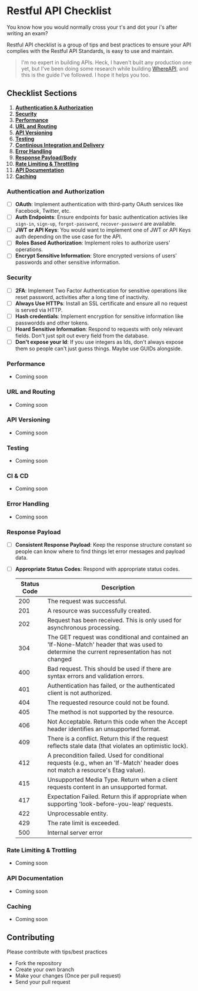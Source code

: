 <h1>
    Restful API Checklist
</h1>

<p>You know how you would normally cross your t's and dot your i's after writing an exam?</p>

<p>Restful API checklist is a group of tips and best practices to ensure your API complies with the Restful API Standards, is easy to use and maintain.</p>

> I'm no expert in building APIs. Heck, I haven't built any production one yet, but I've been doing some research while building [WhereAPI](http://whereapi.xyz/), and this is the guide I've followed. I hope it helps you too.

## Checklist Sections

1. **[Authentication & Authorization](#authentication-and-authorization)**
2. **[Security](#security)**
3. **[Performance](#performance)**
4. **[URL and Routing](#url-and-routing)**
5. **[API Versioning](#api-versioning)**
6. **[Testing](#testing)**
7. **[Continious Integration and Delivery](#ci-and-cd)**
8. **[Error Handling](#error-handling)**
9. **[Response Payload/Body](#response-payload)**
10. **[Rate Limiting & Throttling](#rate-limiting-and-throttling)**
11. **[API Documentation](#api-documentation)**
12. **[Caching](#caching)**

### Authentication and Authorization

- [ ] **OAuth**: Implement authentication with third-party OAuth services like Facebook, Twitter, etc.
- [ ] **Auth Endpoints**: Ensure endpoints for basic authentication activies like `sign-in`, `sign-up`, `forgot-password`, `recover-password` are available.
- [ ] **JWT or API Keys**: You would want to implement one of JWT or API Keys auth depending on the use case for the API.
- [ ] **Roles Based Authorization**: Implement roles to authorize users' operations.
- [ ] **Encrypt Sensitive Information**: Store encrypted versions of users' passwords and other sensitive information.

### Security

- [ ] **2FA**: Implement Two Factor Authentication for sensitive operations like reset password, activities after a long time of inactivity.
- [ ] **Always Use HTTPs**: Install an SSL certificate and ensure all no request is served via HTTP.
- [ ] **Hash credentials**: Implement encryption for sensitive information like passwordds and other tokens.
- [ ] **Hoard Sensitive Information**: Respond to requests with only relevant fields. Don't just spit out every field from the database.
- [ ] **Don't expose your Id**: If you use integers as Ids, don't always expose them so people can't just guess things. Maybe use GUIDs alongside.

### Performance

- Coming soon

### URL and Routing

- Coming soon

### API Versioning

- Coming soon

### Testing

- Coming soon

### CI & CD

- Coming soon

### Error Handling

- Coming soon

### Response Payload

- [ ] **Consistent Response Payload**: Keep the response structure constant so people can know where to find things let error messages and payload data.
- [ ] **Appropriate Status Codes**: Respond with appropriate status codes.

  | Status Code | Description                                                                                                                                   |
  | ----------- | --------------------------------------------------------------------------------------------------------------------------------------------- |
  | 200         | The request was successful.                                                                                                                   |
  | 201         | A resource was successfully created.                                                                                                          |
  | 202         | Request has been received. This is only used for asynchronous processing.                                                                     |
  | 304         | The GET request was conditional and contained an 'If-None-Match' header that was used to determine the current representation has not changed |
  | 400         | Bad request. This should be used if there are syntax errors and validation errors.                                                            |
  | 401         | Authentication has failed, or the authenticated client is not authorized.                                                                     |
  | 404         | The requested resource could not be found.                                                                                                    |
  | 405         | The method is not supported by the resource.                                                                                                  |
  | 406         | Not Acceptable. Return this code when the Accept header identifies an unsupported format.                                                     |
  | 409         | There is a conflict. Return this if the request reflects stale data (that violates an optimistic lock).                                       |
  | 412         | A precondition failed. Used for conditional requests (e.g., when an 'If-Match' header does not match a resource's Etag value).                |
  | 415         | Unsupported Media Type. Return when a client requests content in an unsupported format.                                                       |
  | 417         | Expectation Failed. Return this if appropriate when supporting 'look-before-you-leap' requests.                                               |
  | 422         | Unprocessable entity.                                                                                                                         |
  | 429         | The rate limit is exceeded.                                                                                                                   |
  | 500         | Internal server error                                                                                                                         |

### Rate Limiting & Trottling

- Coming soon

### API Documentation

- Coming soon

### Caching

- Coming soon

## Contributing

Please contribute with tips/best practices

- Fork the repository
- Create your own branch
- Make your changes (Once per pull request)
- Send your pull request
